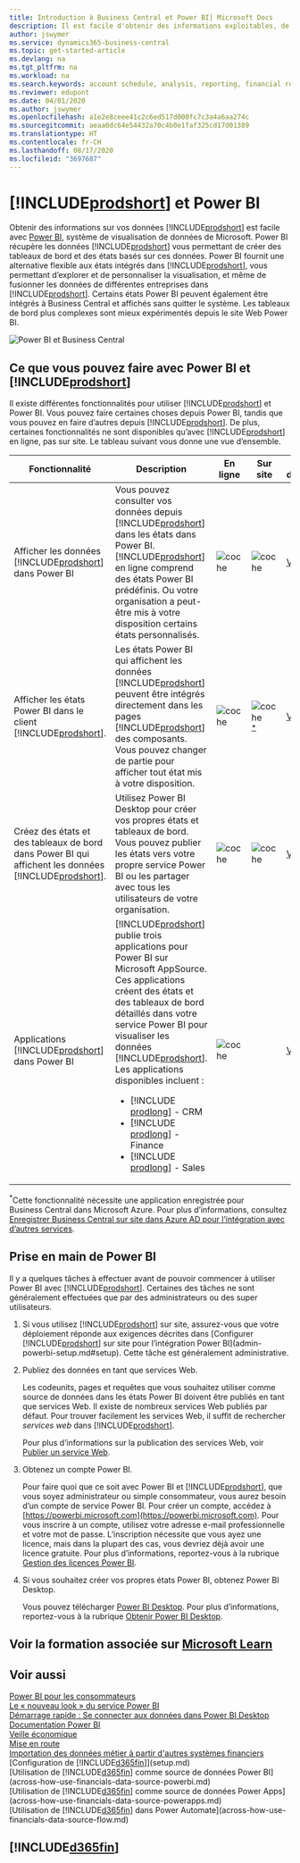 ```yaml
---
title: Introduction à Business Central et Power BI| Microsoft Docs
description: Il est facile d'obtenir des informations exploitables, de la veille économique et des KPI de vos applications Business Central pour Power BI.
author: jswymer
ms.service: dynamics365-business-central
ms.topic: get-started-article
ms.devlang: na
ms.tgt_pltfrm: na
ms.workload: na
ms.search.keywords: account schedule, analysis, reporting, financial report, business intelligence, KPI
ms.reviewer: edupont
ms.date: 04/01/2020
ms.author: jswymer
ms.openlocfilehash: a1e2e8ceee41c2c6ed517d000fc7c3a4a6aa274c
ms.sourcegitcommit: aeaa0dc64e54432a70c4b0e1faf325cd17d01389
ms.translationtype: HT
ms.contentlocale: fr-CH
ms.lasthandoff: 08/17/2020
ms.locfileid: "3697687"
---
```

# <a name="prodshort-and-power-bi"></a>[!INCLUDE[prodshort](includes/prodshort.md)] et Power BI

Obtenir des informations sur vos données [!INCLUDE[prodshort](includes/prodshort.md)] est facile avec [Power BI](https://powerbi.microsoft.com), système de visualisation de données de Microsoft. Power BI récupère les données [!INCLUDE[prodshort](includes/prodshort.md)] vous permettant de créer des tableaux de bord et des états basés sur ces données. Power BI fournit une alternative flexible aux états intégrés dans [!INCLUDE[prodshort](includes/prodshort.md)], vous permettant d’explorer et de personnaliser la visualisation, et même de fusionner les données de différentes entreprises dans [!INCLUDE[prodshort](includes/prodshort.md)]. Certains états Power BI peuvent également être intégrés à Business Central et affichés sans quitter le système. Les tableaux de bord plus complexes sont mieux expérimentés depuis le site Web Power BI.

![Power BI et Business Central](media/power-bi-intro.png)


## <a name="what-you-can-do-with-power-bi-and-prodshort"></a>Ce que vous pouvez faire avec Power BI et [!INCLUDE[prodshort](includes/prodshort.md)]

Il existe différentes fonctionnalités pour utiliser [!INCLUDE[prodshort](includes/prodshort.md)] et Power BI. Vous pouvez faire certaines choses depuis Power BI, tandis que vous pouvez en faire d’autres depuis [!INCLUDE[prodshort](includes/prodshort.md)]. De plus, certaines fonctionnalités ne sont disponibles qu’avec [!INCLUDE[prodshort](includes/prodshort.md)] en ligne, pas sur site. Le tableau suivant vous donne une vue d’ensemble.

|Fonctionnalité|Description|En ligne|Sur site|Plus d'informations|
|-------|-----------|--------------|-----------|----------------|
|Afficher les données [!INCLUDE[prodshort](includes/prodshort.md)] dans Power BI|Vous pouvez consulter vos données depuis [!INCLUDE[prodshort](includes/prodshort.md)] dans les états dans Power BI. [!INCLUDE[prodshort](includes/prodshort.md)] en ligne comprend des états Power BI prédéfinis. Ou votre organisation a peut-être mis à votre disposition certains états personnalisés.|![coche](media/check.png)|![coche](media/check.png)|[Voir…](across-working-with-powerbi.md)|
|Afficher les états Power BI dans le client [!INCLUDE[prodshort](includes/prodshort.md)].| Les états Power BI qui affichent les données [!INCLUDE[prodshort](includes/prodshort.md)] peuvent être intégrés directement dans les pages [!INCLUDE[prodshort](includes/prodshort.md)] des composants. Vous pouvez changer de partie pour afficher tout état mis à votre disposition. |![coche](media/check.png)|![coche](media/check.png)<sup>[*](#onprem)</sup>|[Voir…](across-working-with-business-central-in-powerbi.md).|
|Créez des états et des tableaux de bord dans Power BI qui affichent les données [!INCLUDE[prodshort](includes/prodshort.md)].|Utilisez Power BI Desktop pour créer vos propres états et tableaux de bord. Vous pouvez publier les états vers votre propre service Power BI ou les partager avec tous les utilisateurs de votre organisation.|![coche](media/check.png)|![coche](media/check.png)|[Voir…](across-how-use-financials-data-source-powerbi.md)
|Applications [!INCLUDE[prodshort](includes/prodshort.md)] dans Power BI| [!INCLUDE[prodshort](includes/prodshort.md)] publie trois applications pour Power BI sur Microsoft AppSource. Ces applications créent des états et des tableaux de bord détaillés dans votre service Power BI pour visualiser les données [!INCLUDE[prodshort](includes/prodshort.md)]. Les applications disponibles incluent : <ul><li>[!INCLUDE [prodlong](includes/prodlong.md)] - CRM </li><li>[!INCLUDE [prodlong](includes/prodlong.md)] - Finance </li><li>[!INCLUDE [prodlong](includes/prodlong.md)] - Sales </li></ul>  |![coche](media/check.png)||[Voir…](across-powerbi-business-central-apps.md)

<a name="onprem"><sup>*</sup></a>Cette fonctionnalité nécessite une application enregistrée pour Business Central dans Microsoft Azure. Pour plus d’informations, consultez [Enregistrer Business Central sur site dans Azure AD pour l’intégration avec d’autres services](/dynamics365/business-central/dev-itpro/administration/register-app-azure).

## <a name="getting-ready-to-use-power-bi"></a>Prise en main de Power BI

Il y a quelques tâches à effectuer avant de pouvoir commencer à utiliser Power BI avec [!INCLUDE[prodshort](includes/prodshort.md)]. Certaines des tâches ne sont généralement effectuées que par des administrateurs ou des super utilisateurs.

1. Si vous utilisez [!INCLUDE[prodshort](includes/prodshort.md)] sur site, assurez-vous que votre déploiement réponde aux exigences décrites dans [Configurer [!INCLUDE[prodshort](includes/prodshort.md)] sur site pour l’intégration Power BI](admin-powerbi-setup.md#setup). Cette tâche est généralement administrative.

2. Publiez des données en tant que services Web.

    Les codeunits, pages et requêtes que vous souhaitez utiliser comme source de données dans les états Power BI doivent être publiés en tant que services Web. Il existe de nombreux services Web publiés par défaut. Pour trouver facilement les services Web, il suffit de rechercher *services web* dans [!INCLUDE[prodshort](includes/prodshort.md)].
    
    Pour plus d’informations sur la publication des services Web, voir [Publier un service Web](across-how-publish-web-service.md).

3. Obtenez un compte Power BI.

    Pour faire quoi que ce soit avec Power BI et [!INCLUDE[prodshort](includes/prodshort.md)], que vous soyez administrateur ou simple consommateur, vous aurez besoin d’un compte de service Power BI. Pour créer un compte, accédez à [https://powerbi.microsoft.com](https://powerbi.microsoft.com). Pour vous inscrire à un compte, utilisez votre adresse e-mail professionnelle et votre mot de passe. L’inscription nécessite que vous ayez une licence, mais dans la plupart des cas, vous devriez déjà avoir une licence gratuite. Pour plus d’informations, reportez-vous à la rubrique [Gestion des licences Power BI](admin-powerbi-setup.md#license).

4. Si vous souhaitez créer vos propres états Power BI, obtenez Power BI Desktop.

    Vous pouvez télécharger [Power BI Desktop](https://powerbi.microsoft.com/desktop/). Pour plus d’informations, reportez-vous à la rubrique [Obtenir Power BI Desktop](/power-bi/fundamentals/desktop-get-the-desktop).

## <a name="see-related-training-at-microsoft-learn"></a>Voir la formation associée sur [Microsoft Learn](/learn/modules/configure-powerbi-excel-dynamics-365-business-central/index)

## <a name="see-also"></a>Voir aussi

[Power BI pour les consommateurs](/power-bi/consumer/end-user-consumer)  
[Le « nouveau look » du service Power BI](/power-bi/service-new-look)  
[Démarrage rapide : Se connecter aux données dans Power BI Desktop](/power-bi/desktop-quickstart-connect-to-data)  
[Documentation Power BI](/power-bi/)  
[Veille économique](bi.md)  
[Mise en route](product-get-started.md)  
[Importation des données métier à partir d'autres systèmes financiers](across-import-data-configuration-packages.md)  
[Configuration de [!INCLUDE[d365fin](includes/d365fin_md.md)]](setup.md)  
[Utilisation de [!INCLUDE[d365fin](includes/d365fin_md.md)] comme source de données Power BI](across-how-use-financials-data-source-powerbi.md)  
[Utilisation de [!INCLUDE[d365fin](includes/d365fin_md.md)] comme source de données Power Apps](across-how-use-financials-data-source-powerapps.md)  
[Utilisation de [!INCLUDE[d365fin](includes/d365fin_md.md)] dans Power Automate](across-how-use-financials-data-source-flow.md)  

## [!INCLUDE[d365fin](includes/free_trial_md.md)]  
